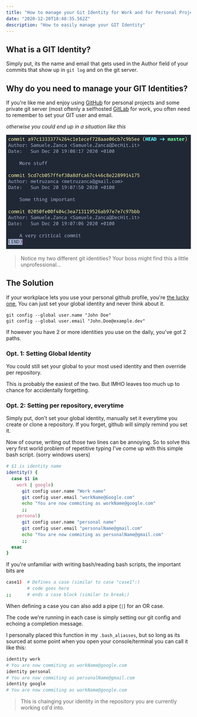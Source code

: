 ```yaml
---
title: "How to manage your Git Identity for Work and for Personal Projects"
date: "2020-12-20T18:48:35.562Z"
description: "How to easily manage your GIT Identity"
---
```


## What is a GIT Identity?

Simply put, its the name and email that gets used in the Author field of your commits that show up in `git log` and on the git server.

## Why do you need to manage your GIT Identities?

If you're like me and enjoy using [GitHub](https://github.com) for personal projects and some private git server (most oftenly a selfhosted [GitLab](https://about.gitlab.com) for work, you often need to remember to set your GIT user and email.

_otherwise you could end up in a situation like this_

![committed with wrong identity](./git-fail.jpg)

> Notice my two different git identities? Your boss might find this a little unprofessional...

## The Solution

If your workplace lets you use your personal github profile, you're [the lucky one](https://youtu.be/dMwK7RSVi7g?t=60), You can just set your global identity and never think about it.

```
git config --global user.name "John Doe"
git config --global user.email "John.Doe@example.dev"
```

If however you have 2 or more identities you use on the daily, you've got 2 paths.

### Opt. 1: Setting Global Identity

You could still set your global to your most used identity and then override per repository.

This is probably the easiest of the two. But IMHO leaves too much up to chance for accidentally forgetting.

### Opt. 2: Setting per repository, everytime

Simply put, don't set your global identity, manually set it everytime you create or clone a repository. If you forget, github will simply remind you set it.

Now of course, writing out those two lines can be annoying. So to solve this very first world problem of repetitive typing I've come up with this simple bash script. (sorry windows users)

```bash
# $1 is identity name
identity() {
  case $1 in
    work | google)
      git config user.name "Work name"
      git config user.email "workName@Google.com"
      echo "You are now commiting as workName@google.com"
      ;;
    personal)
      git config user.name "personal name"
      git config user.email "personalName@gmail.com"
      echo "You are now commiting as personalName@gmail.com"
      ;;
  esac
}
```

If you're unfamiliar with writing bash/reading bash scripts, the important bits are

```bash
case1)  # Defines a case (similar to case "case1":)
        # code goes here
;;      # ends a case block (similar to break;)
```

When defining a case you can also add a pipe (`|`) for an OR case.

The code we're running in each case is simply setting our git config and echoing a completion message.

I personally placed this function in my `.bash_aliasses`, but so long as its sourced at some point when you open your console/terminal you can call it like this:

```bash
identity work
# You are now commiting as workName@google.com
identity personal
# You are now commiting as personalName@gmail.com
identity google
# You are now commiting as workName@google.com
```

> This is chainging your identity in the repository you are currently working cd'd into.

